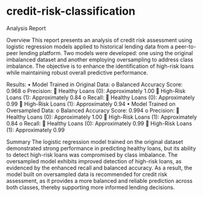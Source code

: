 # credit-risk-classification

Analysis Report

Overview
This report presents an analysis of credit risk assessment using logistic regression models applied to historical lending data from a peer-to-peer lending platform. Two models were developed: one using the original imbalanced dataset and another employing oversampling to address class imbalance. The objective is to enhance the identification of high-risk loans while maintaining robust overall predictive performance.

Results:
  •	Model Trained in Original Data:
    o	Balanced Accuracy Score: 0.968
    o	Precision: 
      	Healthy Loans (0): Approximately 1.00
      	High-Risk Loans (1): Approximately 0.84
    o	Recall: 
      	Healthy Loans (0): Approximately 0.99
      	High-Risk Loans (1): Approximately 0.94
  •	Model Trained on Oversampled Data:
    o	Balanced Accuracy Score: 0.994
    o	Precision: 
      	Healthy Loans (0): Approximately 1.00
      	High-Risk Loans (1): Approximately 0.84
    o	Recall: 
      	Healthy Loans (0): Approximately 0.99
      	High-Risk Loans (1): Approximately 0.99

Summary
The logistic regression model trained on the original dataset demonstrated strong performance in predicting healthy loans, but its ability to detect high-risk loans was compromised by class imbalance. The oversampled model exhibits improved detection of high-risk loans, as evidenced by the enhanced recall and balanced accuracy. As a result, the model built on oversampled data is recommended for credit risk assessment, as it provides a more balanced and reliable prediction across both classes, thereby supporting more informed lending decisions.
